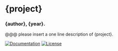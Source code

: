 # {project}  
### {author}, {year}.  
  
@@@ please insert a one line description of {project}.

[![Documentation](https://readthedocs.org/projects/{rtdname}/badge/?version=latest)](https://{rtdname}.readthedocs.io/en/latest/?badge=latest
)
[![License](https://img.shields.io/badge/License-GPLv3-blue.svg)](https://www.gnu.org/licenses/gpl-3.0)


